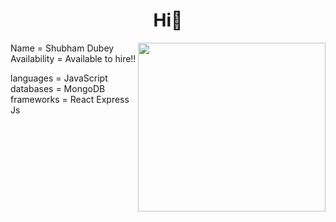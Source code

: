 
<h1 align="center">Hi👋<span style="margin-left:'5';">
</span></h1>
<img align='right' src="https://media.giphy.com/media/f3iwJFOVOwuy7K6FFw/giphy.gif" width="300" height="270" />



  Name = Shubham Dubey
  Availability = Available to hire!!


  languages  = JavaScript
  databases  = MongoDB
  frameworks = React Express Js





